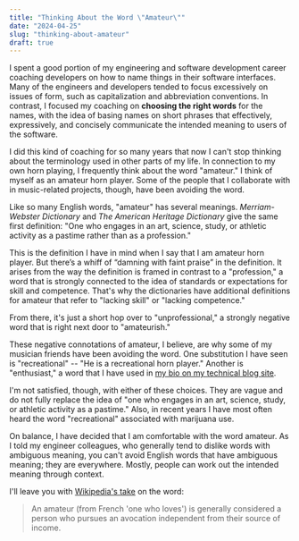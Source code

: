 ```yaml
---
title: "Thinking About the Word \"Amateur\""
date: "2024-04-25"
slug: "thinking-about-amateur"
draft: true
---
```


I spent a good portion of my engineering and software development career coaching developers on how to name things in their software interfaces. Many of the engineers and developers tended to focus excessively on issues of form, such as capitalization and abbreviation conventions. In contrast, I focused my coaching on **choosing the right words** for the names, with the idea of basing names on short phrases that effectively, expressively, and concisely communicate the intended meaning to users of the software.

I did this kind of coaching for so many years that now I can't stop thinking about the terminology used in other parts of my life. In connection to my own horn playing, I frequently think about the word "amateur." I think of myself as an amateur horn player. Some of the people that I collaborate with in music-related projects, though, have been avoiding the word.

Like so many English words, "amateur" has several meanings. *Merriam-Webster Dictionary* and *The American Heritage Dictionary* give the same first definition: "One who engages in an art, science, study, or athletic activity as a pastime rather than as a profession."

This is the definition I have in mind when I say that I am amateur horn player. 
But there’s a whiff of “damning with faint praise” in the definition. It arises from the way the definition is framed in contrast to a "profession," a word that is strongly connected to the idea of standards or expectations for skill and competence. That's why the dictionaries have additional definitions for amateur that refer to "lacking skill" or "lacking competence."

From there, it's just a short hop over to "unprofessional," a strongly negative word that is right next door to "amateurish."

These negative connotations of amateur, I believe, are why some of my musician friends have been avoiding the word. One substitution I have seen is "recreational" -- "He is a recreational horn player." Another is "enthusiast," a word that I have used in [my bio on my technical blog site](https://matrixvalues.com/about).

I'm not satisfied, though, with either of these choices. They are vague and do not fully replace the idea of "one who engages in an art, science, study, or athletic activity as a pastime." Also, in recent years I have most often heard the word "recreational" associated with marijuana use.

On balance, I have decided that I am comfortable with the word amateur. As I told my engineer colleagues, who generally tend to dislike words with ambiguous meaning, you can't avoid English words that have ambiguous meaning; they are everywhere. Mostly, people can work out the intended meaning through context.

I'll leave you with [Wikipedia's take](https://en.wikipedia.org/wiki/Amateur) on the word:

> An amateur (from French 'one who loves') is generally considered a person who pursues an avocation independent from their source of income.
